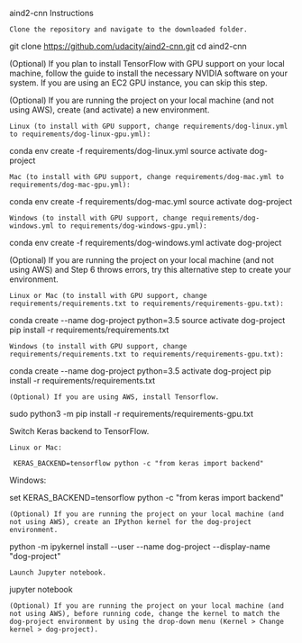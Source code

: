 aind2-cnn
Instructions

    Clone the repository and navigate to the downloaded folder.

git clone https://github.com/udacity/aind2-cnn.git
cd aind2-cnn

(Optional) If you plan to install TensorFlow with GPU support on your local machine, follow the guide to install the necessary NVIDIA software on your system. If you are using an EC2 GPU instance, you can skip this step.

(Optional) If you are running the project on your local machine (and not using AWS), create (and activate) a new environment.

    Linux (to install with GPU support, change requirements/dog-linux.yml to requirements/dog-linux-gpu.yml):

conda env create -f requirements/dog-linux.yml
source activate dog-project

    Mac (to install with GPU support, change requirements/dog-mac.yml to requirements/dog-mac-gpu.yml):

conda env create -f requirements/dog-mac.yml
source activate dog-project

    Windows (to install with GPU support, change requirements/dog-windows.yml to requirements/dog-windows-gpu.yml):

conda env create -f requirements/dog-windows.yml
activate dog-project

(Optional) If you are running the project on your local machine (and not using AWS) and Step 6 throws errors, try this alternative step to create your environment.

    Linux or Mac (to install with GPU support, change requirements/requirements.txt to requirements/requirements-gpu.txt):

conda create --name dog-project python=3.5
source activate dog-project
pip install -r requirements/requirements.txt

    Windows (to install with GPU support, change requirements/requirements.txt to requirements/requirements-gpu.txt):

conda create --name dog-project python=3.5
activate dog-project
pip install -r requirements/requirements.txt

    (Optional) If you are using AWS, install Tensorflow.

sudo python3 -m pip install -r requirements/requirements-gpu.txt

Switch Keras backend to TensorFlow.

    Linux or Mac:

     KERAS_BACKEND=tensorflow python -c "from keras import backend"

Windows:

 set KERAS_BACKEND=tensorflow
 python -c "from keras import backend"

    (Optional) If you are running the project on your local machine (and not using AWS), create an IPython kernel for the dog-project environment.

python -m ipykernel install --user --name dog-project --display-name "dog-project"

    Launch Jupyter notebook.

jupyter notebook

    (Optional) If you are running the project on your local machine (and not using AWS), before running code, change the kernel to match the dog-project environment by using the drop-down menu (Kernel > Change kernel > dog-project).

